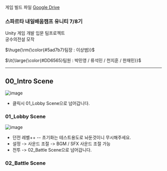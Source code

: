 게임 빌드 파일 [Google Drive](https://drive.google.com/file/d/1HRsLuNn90q5JHxQD2z5B4aY_FMiPvOMZ/view?usp=sharing)

### 스파르타 내일배움캠프 유니티 7/8기  

Unity 게임 개발 입문 팀프로젝트<br>
궁수의전설 모작

<p>$\huge{\rm{\color{#5ad7b7}팀장 : 이상범}}$</p>
<p>$\it{\large{\color{#DD6565}팀원 : 박민영 / 류석민 / 천지훈 / 한재민}}$</p>

---

## 00_Intro Scene
![image](https://github.com/user-attachments/assets/ebe964f3-a943-4748-b1b3-99946547e436)
- 클릭시 01_Lobby Scene으로 넘어갑니다.

### 01_Lobby Scene
![image](https://github.com/user-attachments/assets/6943964a-27c4-4d2c-b04e-29f456b3618c)
 - 던전 레벨++ -- 초기화는 테스트용도로 놔둔것이니 무시해주세요.
 - 설정 -> 사운드 조절 -> BGM / SFX 사운드 조절 가능
 - 전투 -> 02_Battle Scene으로 넘어갑니다.
 
### 02_Battle Scene
